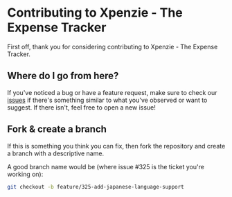# Contributing to Xpenzie - The Expense Tracker
First off, thank you for considering contributing to Xpenzie - The Expense Tracker.


## Where do I go from here?
If you've noticed a bug or have a feature request, make sure to check our [issues](https://github.com/pratham-jaiswal/xpenzie-expense-tracker/issues) if there's something similar to what you've observed or want to suggest. If there isn't, feel free to open a new issue!


## Fork & create a branch
If this is something you think you can fix, then fork the repository and create a branch with a descriptive name.

A good branch name would be (where issue #325 is the ticket you're working on):

```bash
git checkout -b feature/325-add-japanese-language-support